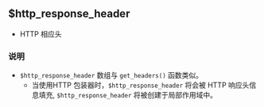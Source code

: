 ## $http_response_header
* HTTP 相应头


### 说明
* `$http_response_header` 数组与 `get_headers()` 函数类似。
    * 当使用HTTP 包装器时，`$http_response_header` 将会被 HTTP 响应头信息填充, `$http_response_header` 将被创建于局部作用域中。

